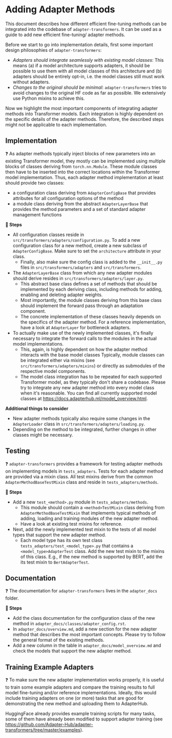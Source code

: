 # Adding Adapter Methods

This document describes how different efficient fine-tuning methods can be integrated into the codebase of `adapter-transformers`.
It can be used as a guide to add new efficient fine-tuning/ adapter methods.

Before we start to go into implementation details, first some important design philosophies of `adapter-transformers`:

- _Adapters should integrate seamlessly with existing model classes_: This means (a) if a model architecture supports adapters, it should be possible to use them with all model classes of this architecture and (b) adapters should be entirely opt-in, i.e. the model classes still must work without adapters.
- _Changes to the original should be minimal_: `adapter-transformers` tries to avoid changes to the original HF code as far as possible. We extensively use Python mixins to achieve this.

Now we highlight the most important components of integrating adapter methods into Transformer models.
Each integration is highly dependent on the specific details of the adapter methods.
Therefore, the described steps might not be applicable to each implementation.

## Implementation

❓ As adapter methods typically inject blocks of new parameters into an existing Transformer model, they mostly can be implemented using multiple blocks of classes deriving from `torch.nn.Module`.
These module classes then have to be inserted into the correct locations within the Transformer model implementation.
Thus, each adapter method implementation at least should provide two classes:

- a configuration class deriving from `AdapterConfigBase` that provides attributes for all configuration options of the method
- a module class deriving from the abstract `AdapterLayerBase` that provides the method parameters and a set of standard adapter management functions

**📝 Steps**

- All configuration classes reside in `src/transformers/adapters/configuration.py`.
    To add a new configuration class for a new method, create a new subclass of `AdapterConfigBase`.
    Make sure to set the `architecture` attribute in your class.
    - Finally, also make sure the config class is added to the `__init__.py` files in `src/transformers/adapters` and `src/transformers`.
- The `AdapterLayerBase` class from which any new adapter modules should derive resides in `src/transformers/adapters/layer.py`.
    - This abstract base class defines a set of methods that should be implemented by each deriving class,
    including methods for adding, enabling and deleting adapter weights.
    - Most importantly, the module classes deriving from this base class should implement the forward pass through an adaptation component.
    - The concrete implementation of these classes heavily depends on the specifics of the adapter method.
    For a reference implementation, have a look at `AdapterLayer` for bottleneck adapters.
- To actually make use of the newly implemented classes, it's finally necessary to integrate the forward calls to the modules in the actual model implementations.
    - This, again, is highly dependent on how the adapter method interacts with the base model classes Typically, module classes can be integrated either via mixins (see `src/transformers/adapters/mixins`) or directly as submodules of the respective model components.
    - The model class integration has to be repeated for each supported Transformer model, as they typically don't share a codebase.
    Please try to integrate any new adapter method into every model class when it's reasonable.
    You can find all currently supported model classes at https://docs.adapterhub.ml/model_overview.html.

**Additional things to consider**

- New adapter methods typically also require some changes in the `AdapterLoader` class in `src/transformers/adapters/loading.py`.
- Depending on the method to be integrated, further changes in other classes might be necessary.

## Testing

❓ `adapter-transformers` provides a framework for testing adapter methods on implementing models in `tests_adapters`.
Tests for each adapter method are provided via a mixin class.
All test mixins derive from the common `AdapterMethodBaseTestMixin` class and reside in `tests_adapters/methods`.

**📝 Steps**

- Add a new `test_<method>.py` module in `tests_adapters/methods`.
    - This module should contain a `<method>TestMixin` class deriving from `AdapterMethodBaseTestMixin` that implements typical methods of adding, loading and training modules of the new adapter method.
    - Have a look at existing test mixins for reference.
- Next, add the newly implemented test mixin to the tests of all model types that support the new adapter method.
    - Each model type has its own test class `tests_adapters/test_<model_type>.py` that contains a `<model_type>AdapterTest` class.
    Add the new test mixin to the mixins of this class.
    E.g., if the new method is supported by BERT, add the its test mixin to `BertAdapterTest`.

## Documentation

❓ The documentation for `adapter-transformers` lives in the `adapter_docs` folder.

**📝 Steps**

- Add the class documentation for the configuration class of the new method in `adapter_docs/classes/adapter_config.rst`.
- In `adapter_docs/overview.md`, add a new section for the new adapter method that describes the most important concepts. Please try to follow the general format of the existing methods.
- Add a new column in the table in `adapter_docs/model_overview.md` and check the models that support the new adapter method.

## Training Example Adapters

❓ To make sure the new adapter implementation works properly, it is useful to train some example adapters and compare the training results to full model fine-tuning and/or reference implementations.
Ideally, this would include training adapters on one (or more) tasks that are good for demonstrating the new method and uploading them to AdapterHub.

HuggingFace already provides example training scripts for many tasks, some of them have already been modified to support adapter training (see https://github.com/Adapter-Hub/adapter-transformers/tree/master/examples).
